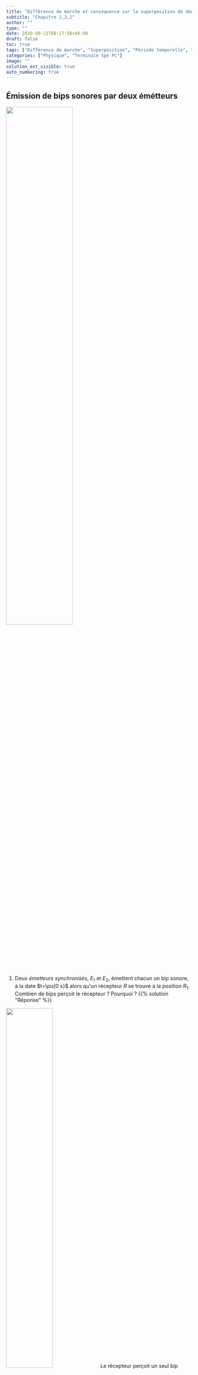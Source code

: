 ```yaml
---
title: "Différence de marche et conséquence sur la superposition de deux ondes synchrones"
subtitle: "Chapitre 2,3,2"
author: ""
type: ""
date: 2020-09-21T08:17:58+04:00
draft: false
toc: true
tags: ["Différence de marche", "Superposition", "Période temporelle", "Longueur d'onde", "Retard", "Déphasage", "Ondes"]
categories: ["Physique", "Terminale Spé PC"]
image: ""
solution_est_visible: true
auto_numbering: true
---
```




## Émission de bips sonores par deux émétteurs

<img src="/terminales-pc/chap-2/chap-2-10-1.png" alt="" width="60%" />

1. Deux *émetteurs synchronisés*, $E_1$ et $E_2$, émettent chacun un bip sonore, à la date $t=\pu{0 s}$ alors qu'un récepteur $R$ se trouve à la position $R_1$.  
Combien de bips perçoit le récepteur&nbsp;? Pourquoi&nbsp;?
{{% solution "Réponse" %}}
<img src="/terminales-pc/chap-2/chap-2-10-2.png" alt="" width="50%" />
Le récepteur perçoit un seul bip puisque les deux signaux doivent parcourir la même distance à la même vitesse (car ils se propagent dans le même milieu) et arrivent donc à la même date.
{{% /solution %}}

2. On place cette fois le récepteur à la position $R_2$.
Que perçoit le récepteur dans ce cas&nbsp;? Pourquoi&nbsp;?
{{% solution "Réponse" %}}
<img src="/terminales-pc/chap-2/chap-2-10-2.png" alt="" width="50%" />
Le signal issu de l'émetteur $E_1$ doit parcourir une plus petite distance que le signal issu de l'émetteur $E_2$ (ces signaux se propagent avec la même célérité puisqu'ils sont dans le même milieu).  
Le récepteur perçoit donc deux signaux&nbsp;: celui issu de $E_1$ puis celui issu de $E_2$.
{{% /solution %}}

3. Si on note $t_1$ la date à laquelle le récepteur positionné en $R_2$ reçoit le signal issu de $E_1$ et $t_2$ la date à laquelle ce même récepteur reçoit le signal issu de $E_2$, établir l'expression du **retard $\tau$ avec lequel le deuxième signal arrive par rapport au premier**.
{{% solution "Réponse" %}}
Puisque les deux signaux ont quitté les émetteurs à la même date, $\tau = t_2 - t_1$.
{{% /solution %}}

4. Exprimer le retard précédent en fonction de la célérité $v$ des ondes, la distance $E_1R_2$ et la distance $E_2R_2$.
{{% solution "Réponse" %}}
- Le premier signal parcourt la distance $E_1R_2$ à la célérité $v$, donc $t_1 = \dfrac{E_1R_2}{v}$.
- Le second signal parcourt la distance $E_2R_2$ à la célérité $v$, donc $t_2 = \dfrac{E_2R_2}{v}$.
- On en déduit que $\tau = \dfrac{E_2R_2}{v} - \dfrac{E_1R_2}{v} = \dfrac{E_2R_2 - E_1R_2}{v}$.
{{% /solution %}}

> On appelle **différence de marche** $\delta$ en un point $M$ quelconque de l'espace *la différence entre les distances parcourues par deux ondes, depuis leur lieu d'émission jusqu'à ce point*.

5. Exprimer le retard $\tau$, au point $R_2$, du signal issu de $E_2$ par rapport au signal issu de $E_1$ en fonction de la différence de marche.
{{% solution "Réponse" %}}
- La différence de marche $\delta$ est la différence entre les distances parcourues par les signaux issus de $E_2$ et de $E_1$ jusqu'au point $R_2$, donc $\delta = E_2R_2 - E_1R_2$.
- On en déduit que $\tau = \dfrac{\delta}{v}$.
{{% /solution %}}

#### En conclusion
{{% note tip %}}
- On appelle **différence de marche** $\delta$ en un point $M$ quelconque de l'espace *la différence entre les distances parcourues par deux ondes, depuis leur lieu d'émission jusqu'à ce point*.
- Le retard en un point d'une des deux ondes par rapport à l'autre peut alors s'écrire $$ \tau = \dfrac{\delta}{v} $$ où $v$ est la célérité de l'onde.
{{% /note %}}

{{% note warning %}}
- La différence de marche **dépend de la géométrie du montage**. *Son expression doit être déterminée par analyse du montage*.
- $\delta$ est une grandeur algébrique mais on a tendance à privilégier sa valeur absolue lors de l'analyse des problèmes.
{{% /note %}}

## Émission de deux sinusoïdales de même fréquence

<img src="/terminales-pc/chap-2/chap-2-10-3.png" alt="" width="60%" />

Les deux émetteurs $E_1$ et $E_2$ émettent maintenant deux ondes sinusoïdales de **même fréquence** $f$.  
On déplace le récepteur $R$ selon l'axe $(x'x)$ et on observe le résultat de la superposition des ondes. 
En utilisant le programme à cette adresse&nbsp;: {{< remote "Simulation" "https://repl.it/@dlatreyte/sommeondes" >}} on a mis en évidence les quatres situations ci-dessous

Pour chacune d'elles, 

1. Déterminer le retard $\tau$ de l'onde 2 par rapport à l'onde 1, en fonction de la période temporelle $T$.
2. En déduire la différence de marche de l'onde 2 par rapport à l'onde 1, **en fonction de la longueur d'onde** $\lambda$.
3. Donner les caractéristiques de la superposition (addition) des deux ondes.

#### Situation 1
<img src="/terminales-pc/chap-2/chap-2-10-4.png" alt="" width="90%" />
{{% solution "Réponse" %}}

1. Le décalage dans le temps entre l'onde 1 et 2 est&nbsp;: $\Delta t = 0 + p T$ où $p$ est un entier nul ou positif. **Les deux ondes sont en phase**.  

2. La différence de marche est donc $\delta = p \lambda$. L'onde 2 a parcouru une distance, en plus ou en moins par rapport à l'onde 1, égale à un multiple entier de $\lambda$.

3. L'amplitude de la somme des élongations est égale à la somme des amplitudes des deux ondes.
{{% /solution %}}

#### Situation 2
<img src="/terminales-pc/chap-2/chap-2-10-5.png" alt="" width="90%" />
{{% solution "Réponse" %}}

1. Le décalage dans le temps entre l'onde 1 et 2 est&nbsp;: $\Delta t = T/4 + p T = (4p + 1) T/4 $ où $p$ est un entier nul ou positif. **Les deux ondes ne sont plus en phase**.
2. La différence de marche est donc $\delta = (4p + 1) \lambda / 4$. 
3. L'amplitude de la somme des élongations n'est pas égale à la somme des amplitudes des deux ondes.
{{% /solution %}}

#### Situation 3
<img src="/terminales-pc/chap-2/chap-2-10-6.png" alt="" width="90%" />
{{% solution "Réponse" %}}

1. Le décalage dans le temps entre l'onde 1 et 2 est&nbsp;: $\Delta t = T/2 + p T = (2p + 1) T/2 $ où $p$ est un entier nul ou positif. **Les deux ondes sont en opposition de phase**.
2. La différence de marche est donc $\delta = (2p + 1) \lambda / 2$. L'onde 2 a parcouru une distance, en plus ou en moins par rapport à l'onde 1, égale à un multiple impair de fois $\lambda / 2$.
3. L'amplitude de la somme des élongations est nulle.
{{% /solution %}}

#### Situation 4
<img src="/terminales-pc/chap-2/chap-2-10-7.png" alt="" width="90%" />
{{% solution "Réponse" %}}

1. Le décalage dans le temps entre l'onde 1 et 2 est&nbsp;: $\Delta t = 3T/4 + p T = (4p + 3) T/4 $ où $p$ est un entier nul ou positif. **Les deux ondes ne sont pas en phase**.
2. La différence de marche est donc $\delta = (4p + 3) \lambda / 4$. 
3. L'amplitude de la somme des élongations n'est égale à la somme des amplitudes des deux ondes.

Cette situation est identique à la deuxième.
{{% /solution %}}

{{% note tip %}}
En régime sinusoïdal, *le retard d’une onde par rapport à une autre se traduit par un **déphasage**.*
{{% /note %}}

## Application&nbsp;: superposition d'ondes sinusoïdales de même fréquence à la surface de l'eau 

Le programme accessible à cette adresse {{< remote "Simulation" "https://repl.it/@dlatreyte/sommeondessurfaceeau" >}} simule la propagation d'ondes sinusoïdales, créées par deux sources vibrant à la même fréquence $f$, à la surface de l'eau.

1. Expliquer la forme de la surface de l'eau.
{{% solution "Réponse" %}}
<img src="/terminales-pc/chap-2/chap-2-10-8.png" alt="" width="50%" />

Si on consulte la légende à droite de la simulation, on se rend compte que certaines zones, à la surface de l'eau ont une élongation (élévation au dessus ou en dessous de l'eau nulle). À cet endroit, la superposition des ondes conduit à une élongation nulle, on peut donc en conclure que pour tous ces points la différence de marche $\delta = S_2M - S_1M$est égale à un multiple entier de la longueur d'onde des ondes synchrones.
{{% /solution %}}

2. Repérer les lignes, dans le code Python, où les distance $S_1M$ et $S_2M$ sont calculées.
{{% solution "Réponse" %}}
- Ligne 23 : `r1 = np.sqrt((X - x1)**2 + (Y - y1)**2)` ;
- Ligne 24 : `r2 = np.sqrt((X - x2)**2 + (Y - y2)**2)`.
{{% /solution %}}

3. Repérer la ligne, dans le code Python, qui calcule la superposition des deux ondes en chaque point de l'espace.
{{% solution "Réponse" %}}
- Ligne 26 : `return a0 * np.sin(k * r1) + a0 * np.sin(k * r2)`.
{{% /solution %}}